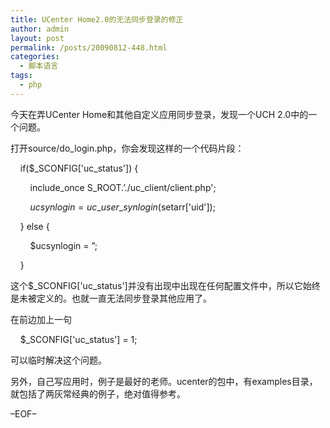 ```yaml
---
title: UCenter Home2.0的无法同步登录的修正
author: admin
layout: post
permalink: /posts/20090812-448.html
categories:
  - 脚本语言
tags:
  - php
---
```

今天在弄UCenter Home和其他自定义应用同步登录，发现一个UCH 2.0中的一个问题。 

打开source/do_login.php，你会发现这样的一个代码片段： 

    if($\_SCONFIG['uc\_status']) { 

        include\_once S\_ROOT.&#8217;./uc_client/client.php'; 

        $ucsynlogin = uc\_user\_synlogin($setarr['uid']); 

    } else { 

        $ucsynlogin = &#8221;; 

    } 

这个$\_SCONFIG['uc\_status']并没有出现中出现在任何配置文件中，所以它始终是未被定义的。也就一直无法同步登录其他应用了。 

在前边加上一句 

    $\_SCONFIG['uc\_status'] = 1; 

可以临时解决这个问题。 

另外，自己写应用时，例子是最好的老师。ucenter的包中，有examples目录，就包括了两灰常经典的例子，绝对值得参考。 

&#8211;EOF&#8211;